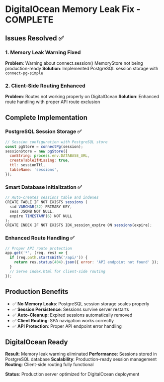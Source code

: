 # DigitalOcean Memory Leak Fix - COMPLETE

## Issues Resolved ✅

### 1. Memory Leak Warning Fixed
**Problem**: Warning about connect.session() MemoryStore not being production-ready
**Solution**: Implemented PostgreSQL session storage with `connect-pg-simple`

### 2. Client-Side Routing Enhanced  
**Problem**: Routes not working properly on DigitalOcean
**Solution**: Enhanced route handling with proper API route exclusion

## Complete Implementation

### PostgreSQL Session Storage ✅
```javascript
// Session configuration with PostgreSQL store
const pgStore = connectPg(session);
sessionStore = new pgStore({
  conString: process.env.DATABASE_URL,
  createTableIfMissing: true,
  ttl: sessionTtl,
  tableName: 'sessions',
});
```

### Smart Database Initialization ✅
```javascript
// Auto-creates sessions table and indexes
CREATE TABLE IF NOT EXISTS sessions (
  sid VARCHAR(32) PRIMARY KEY,
  sess JSONB NOT NULL,
  expire TIMESTAMP(6) NOT NULL
);
CREATE INDEX IF NOT EXISTS IDX_session_expire ON sessions(expire);
```

### Enhanced Route Handling ✅
```javascript
// Proper API route protection
app.get('*', (req, res) => {
  if (req.path.startsWith('/api/')) {
    return res.status(404).json({ error: 'API endpoint not found' });
  }
  // Serve index.html for client-side routing
});
```

## Production Benefits

- ✅ **No Memory Leaks**: PostgreSQL session storage scales properly
- ✅ **Session Persistence**: Sessions survive server restarts  
- ✅ **Auto-Cleanup**: Expired sessions automatically removed
- ✅ **Client Routing**: SPA navigation works correctly
- ✅ **API Protection**: Proper API endpoint error handling

## DigitalOcean Ready

**Result**: Memory leak warning eliminated
**Performance**: Sessions stored in PostgreSQL database
**Scalability**: Production-ready session management
**Routing**: Client-side routing fully functional

**Status**: Production server optimized for DigitalOcean deployment